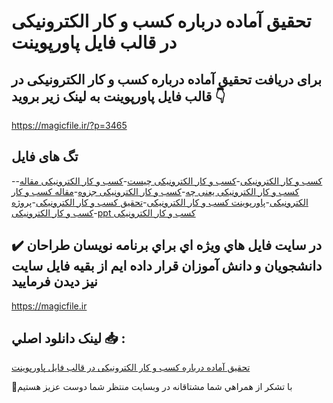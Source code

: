 # تحقیق آماده درباره کسب و کار الکترونیکی در قالب فایل پاورپوینت

## برای دریافت تحقیق آماده درباره کسب و کار الکترونیکی در قالب فایل پاورپوینت به لینک زیر بروید 👇

https://magicfile.ir/?p=3465

## تگ های فایل

-[کسب و کار الکترونیکی](https://magicfile.ir/product/%d8%aa%d8%ad%d9%82%db%8c%d9%82-%da%a9%d8%b3%d8%a8-%d9%88-%da%a9%d8%a7%d8%b1-%d8%a7%d9%84%da%a9%d8%aa%d8%b1%d9%88%d9%86%db%8c%da%a9%db%8c-%d8%af%d8%b1-%d9%be%d8%a7%d9%88%d8%b1%d9%be%d9%88%db%8c%d9%86%d8%aa/)-[کسب و کار الکترونیکی چیست](https://magicfile.ir/product/%d8%aa%d8%ad%d9%82%db%8c%d9%82-%da%a9%d8%b3%d8%a8-%d9%88-%da%a9%d8%a7%d8%b1-%d8%a7%d9%84%da%a9%d8%aa%d8%b1%d9%88%d9%86%db%8c%da%a9%db%8c-%d8%af%d8%b1-%d9%be%d8%a7%d9%88%d8%b1%d9%be%d9%88%db%8c%d9%86%d8%aa/)-[کسب و کار الکترونیکی مقاله](https://magicfile.ir/product/%d8%aa%d8%ad%d9%82%db%8c%d9%82-%da%a9%d8%b3%d8%a8-%d9%88-%da%a9%d8%a7%d8%b1-%d8%a7%d9%84%da%a9%d8%aa%d8%b1%d9%88%d9%86%db%8c%da%a9%db%8c-%d8%af%d8%b1-%d9%be%d8%a7%d9%88%d8%b1%d9%be%d9%88%db%8c%d9%86%d8%aa/)-[کسب و کار الکترونیکی یعنی چه](https://magicfile.ir/product/%d8%aa%d8%ad%d9%82%db%8c%d9%82-%da%a9%d8%b3%d8%a8-%d9%88-%da%a9%d8%a7%d8%b1-%d8%a7%d9%84%da%a9%d8%aa%d8%b1%d9%88%d9%86%db%8c%da%a9%db%8c-%d8%af%d8%b1-%d9%be%d8%a7%d9%88%d8%b1%d9%be%d9%88%db%8c%d9%86%d8%aa/)-[کسب و کار الکترونیکی جزوه](https://magicfile.ir/product/%d8%aa%d8%ad%d9%82%db%8c%d9%82-%da%a9%d8%b3%d8%a8-%d9%88-%da%a9%d8%a7%d8%b1-%d8%a7%d9%84%da%a9%d8%aa%d8%b1%d9%88%d9%86%db%8c%da%a9%db%8c-%d8%af%d8%b1-%d9%be%d8%a7%d9%88%d8%b1%d9%be%d9%88%db%8c%d9%86%d8%aa/)-[مقاله کسب و کار الکترونیکی](https://magicfile.ir/product/%d8%aa%d8%ad%d9%82%db%8c%d9%82-%da%a9%d8%b3%d8%a8-%d9%88-%da%a9%d8%a7%d8%b1-%d8%a7%d9%84%da%a9%d8%aa%d8%b1%d9%88%d9%86%db%8c%da%a9%db%8c-%d8%af%d8%b1-%d9%be%d8%a7%d9%88%d8%b1%d9%be%d9%88%db%8c%d9%86%d8%aa/)-[پاورپوینت کسب و کار الکترونیکی](https://magicfile.ir/product/%d8%aa%d8%ad%d9%82%db%8c%d9%82-%da%a9%d8%b3%d8%a8-%d9%88-%da%a9%d8%a7%d8%b1-%d8%a7%d9%84%da%a9%d8%aa%d8%b1%d9%88%d9%86%db%8c%da%a9%db%8c-%d8%af%d8%b1-%d9%be%d8%a7%d9%88%d8%b1%d9%be%d9%88%db%8c%d9%86%d8%aa/)-[تحقیق کسب و کار الکترونیکی](https://magicfile.ir/product/%d8%aa%d8%ad%d9%82%db%8c%d9%82-%da%a9%d8%b3%d8%a8-%d9%88-%da%a9%d8%a7%d8%b1-%d8%a7%d9%84%da%a9%d8%aa%d8%b1%d9%88%d9%86%db%8c%da%a9%db%8c-%d8%af%d8%b1-%d9%be%d8%a7%d9%88%d8%b1%d9%be%d9%88%db%8c%d9%86%d8%aa/)-[پروژه کسب و کار الکترونیکی](https://magicfile.ir/product/%d8%aa%d8%ad%d9%82%db%8c%d9%82-%da%a9%d8%b3%d8%a8-%d9%88-%da%a9%d8%a7%d8%b1-%d8%a7%d9%84%da%a9%d8%aa%d8%b1%d9%88%d9%86%db%8c%da%a9%db%8c-%d8%af%d8%b1-%d9%be%d8%a7%d9%88%d8%b1%d9%be%d9%88%db%8c%d9%86%d8%aa/)-[ppt کسب و کار الکترونیکی](https://magicfile.ir/product/%d8%aa%d8%ad%d9%82%db%8c%d9%82-%da%a9%d8%b3%d8%a8-%d9%88-%da%a9%d8%a7%d8%b1-%d8%a7%d9%84%da%a9%d8%aa%d8%b1%d9%88%d9%86%db%8c%da%a9%db%8c-%d8%af%d8%b1-%d9%be%d8%a7%d9%88%d8%b1%d9%be%d9%88%db%8c%d9%86%d8%aa/)

## ✔️ در سايت فايل هاي ويژه اي براي برنامه نويسان طراحان دانشجويان و دانش آموزان قرار داده ايم از بقيه فايل سايت نيز ديدن فرماييد

https://magicfile.ir


## لينک دانلود اصلي 📥 :

[تحقیق آماده درباره کسب و کار الکترونیکی در قالب فایل پاورپوینت](https://magicfile.ir/product/%d8%aa%d8%ad%d9%82%db%8c%d9%82-%da%a9%d8%b3%d8%a8-%d9%88-%da%a9%d8%a7%d8%b1-%d8%a7%d9%84%da%a9%d8%aa%d8%b1%d9%88%d9%86%db%8c%da%a9%db%8c-%d8%af%d8%b1-%d9%be%d8%a7%d9%88%d8%b1%d9%be%d9%88%db%8c%d9%86%d8%aa/) 


🙏با تشکر از همراهي شما مشتاقانه در وبسایت منتظر شما دوست عزیز هستیم

